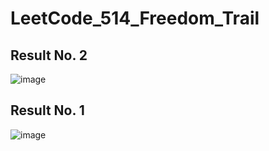 # LeetCode_514_Freedom_Trail

## Result No. 2

![image](https://github.com/user-attachments/assets/1d608a29-488d-479a-b154-28f911e002d6)

## Result No. 1

![image](https://github.com/user-attachments/assets/a268ffcd-8a96-425d-b4ce-70665a585878)

